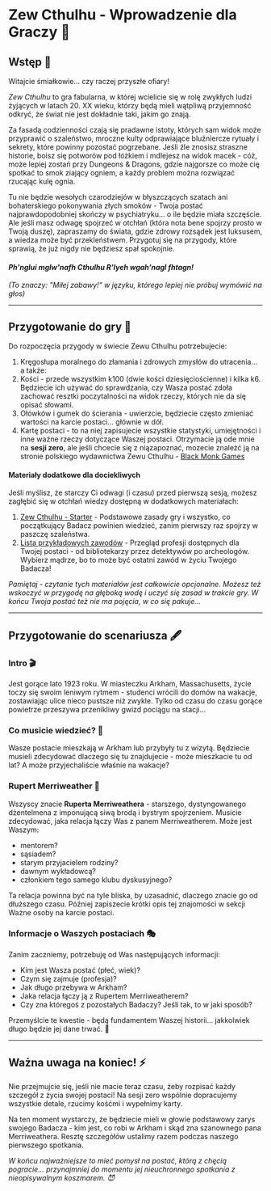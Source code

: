 # Zew Cthulhu - Wprowadzenie dla Graczy 🐙

## Wstęp 🌌

Witajcie śmiałkowie... czy raczej przyszłe ofiary!

_Zew Cthulhu_ to gra fabularna, w której wcielicie się w rolę zwykłych ludzi żyjących w latach 20. XX wieku, którzy będą
mieli wątpliwą przyjemność odkryć, że świat nie jest dokładnie taki, jakim go znają.

Za fasadą codzienności czają się pradawne istoty, których sam widok może przyprawić o szaleństwo, mroczne kulty
odprawiające bluźniercze rytuały i sekrety, które powinny pozostać pogrzebane.
Jeśli źle znosisz straszne historie, boisz się potworów pod łóżkiem i mdlejesz na widok macek - cóż, może lepiej zostań
przy Dungeons & Dragons, gdzie najgorsze co może cię spotkać to smok ziający ogniem, a każdy problem można rozwiązać
rzucając kulę ognia.

Tu nie będzie wesołych czarodziejów w błyszczących szatach ani bohaterskiego pokonywania złych smoków - Twoja postać
najprawdopodobniej skończy w psychiatryku... o ile będzie miała szczęście.
Ale jeśli masz odwagę spojrzeć w otchłań (która nota bene spojrzy prosto w Twoją duszę), zapraszamy do świata, gdzie
zdrowy rozsądek jest luksusem, a wiedza może być przekleństwem. Przygotuj się na przygody, które sprawią, że już nigdy
nie będziesz spał spokojnie.

#### _Ph'nglui mglw'nafh Cthulhu R'lyeh wgah'nagl fhtagn!_

_(To znaczy: "Miłej zabawy!" w języku, którego lepiej nie próbuj wymówić na głos)_
___

## Przygotowanie do gry 📝

Do rozpoczęcia przygody w świecie Zewu Cthulhu potrzebujecie:

1. Kręgosłupa moralnego do złamania i zdrowych zmysłów do utracenia... a także:
2. Kości - przede wszystkim k100 (dwie kości dziesięciościenne) i kilka k6. Będziecie ich używać do sprawdzania, czy
   Wasza postać zdoła zachować resztki poczytalności na widok rzeczy, których nie da się opisać słowami.
3. Ołówków i gumek do ścierania - uwierzcie, będziecie często zmieniać wartości na karcie postaci... głównie w dół.
4. Kartę postaci - to na niej zapisujecie wszystkie statystyki, umiejętności i inne ważne rzeczy dotyczące Waszej
   postaci. Otrzymacie ją ode mnie na **sesji zero**, ale jeśli chcecie się z niązapoznać, mozecie znaleźć ją na
   stronie polskiego wydawnictwa Zewu
   Cthulhu - [Black Monk Games](https://blackmonk.pl/module/filemanager/downloadfile?filename=8c05047a0b9e5d7e70f9b34df479c12279f78cf5_ZC-KartaBadacza-1920.zip&filename_user=ZC-KartaBadacza-1920.zip)

#### Materiały dodatkowe dla dociekliwych

Jeśli myślisz, że starczy Ci odwagi (i czasu) przed pierwszą sesją, możesz zagłębić się w otchłań wiedzy dostępną w
dodatkowych materiałach:

1. [Zew Cthulhu - Starter](https://drive.google.com/file/d/1_UqOpfy-MjR62N89lw5UwvxZG-_kYS_a/view?usp=sharing) -
   Podstawowe zasady gry i wszystko, co początkujący Badacz powinien wiedzieć, zanim pierwszy raz spojrzy w paszczę
   szaleństwa.
2. [Lista przykładowych zawodów](https://drive.google.com/file/d/1OKSF9ldp2VpdntGGn9LmpQlj7ascLIVI/view?usp=sharing) -
   Przegląd profesji dostępnych dla Twojej postaci - od bibliotekarzy przez detektywów po archeologów. Wybierz mądrze,
   bo
   to może być ostatni zawód w życiu Twojego Badacza!

_Pamiętaj - czytanie tych materiałów jest całkowicie opcjonalne. Możesz też wskoczyć w przygodę na głęboką wodę i uczyć
się zasad w trakcie gry. W końcu Twoja postać też nie ma pojęcia, w co się pakuje..._
___

## Przygotowanie do scenariusza 🖋️

### Intro 🎬

Jest gorące lato 1923 roku. W miasteczku Arkham, Massachusetts, życie toczy się swoim leniwym rytmem - studenci wrócili
do domów na wakacje, zostawiając ulice nieco pustsze niż zwykle. Tylko od czasu do czasu gorące powietrze przeszywa
przenikliwy gwizd pociągu na stacji...

### Co musicie wiedzieć? 📍

Wasze postacie mieszkają w Arkham lub przybyły tu z wizytą. Będziecie musieli zdecydować dlaczego się tu znajdujecie -
może mieszkacie tu od lat? A może przyjechaliście właśnie na wakacje?

### Rupert Merriweather 👴

Wszyscy znacie **Ruperta Merriweathera** - starszego, dystyngowanego dżentelmena z imponującą siwą brodą i bystrym
spojrzeniem. Musicie zdecydować, jaka relacja łączy Was z panem Merriweatherem. Może jest Waszym:

- mentorem?
- sąsiadem?
- starym przyjacielem rodziny?
- dawnym wykładowcą?
- członkiem tego samego klubu dyskusyjnego?

Ta relacja powinna być na tyle bliska, by uzasadnić, dlaczego znacie go od dłuższego czasu. Później zapiszecie krótki
opis tej znajomości w sekcji Ważne osoby na karcie postaci.

### Informacje o Waszych postaciach 🎭

Zanim zaczniemy, potrzebuję od Was następujących informacji:

- Kim jest Wasza postać (płeć, wiek)?
- Czym się zajmuje (profesja)?
- Jak długo przebywa w Arkham?
- Jaka relacja łączy ją z Rupertem Merriweatherem?
- Czy zna któregoś z pozostałych Badaczy? Jeśli tak, to w jaki sposób?

Przemyślcie te kwestie - będą fundamentem Waszej historii... jakkolwiek długo będzie jej dane trwać. 💭
___
## Ważna uwaga na koniec! ⚡

Nie przejmujcie się, jeśli nie macie teraz czasu, żeby rozpisać każdy szczegół z życia swojej postaci! Na sesji zero
wspólnie dopracujemy wszystkie detale, rzucimy kośćmi i wypełnimy karty.

Na ten moment wystarczy, że będziecie mieli w głowie podstawowy zarys swojego Badacza - kim jest, co robi w Arkham i
skąd zna szanownego pana Merriweathera. Resztę szczegółów ustalimy razem podczas naszego pierwszego
spotkania.

_W końcu najważniejsze to mieć pomysł na postać, którą z chęcią pogracie... przynajmniej do momentu jej nieuchronnego
spotkania z nieopisywalnym koszmarem. 😈_